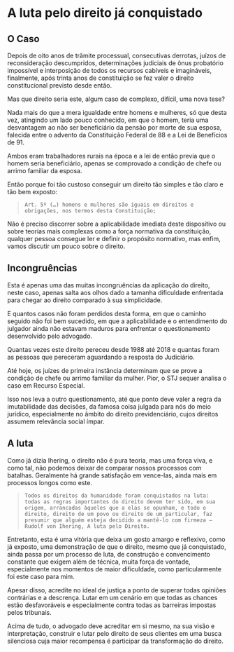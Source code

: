 # A luta pelo direito já conquistado

## O Caso 

Depois de oito anos de trâmite processual, consecutivas derrotas, juízos de reconsideração descumpridos, determinações judiciais de ônus probatório impossível e interposição de todos os recursos cabíveis e imagináveis, finalmente, após trinta anos de constituição se fez valer o direito constitucional previsto desde então.

Mas que direito seria este, algum caso de complexo, difícil, uma nova tese?

Nada mais do que a mera igualdade entre homens e mulheres, só que desta vez, atingindo um lado pouco conhecido, em que o homem, teria uma desvantagem ao não ser beneficiário da pensão por morte de sua esposa, falecida entre o advento da Constituição Federal de 88 e a Lei de Benefícios de 91.

Ambos eram trabalhadores rurais na época e a lei de então previa que o homem seria beneficiário, apenas se comprovado a condição de chefe ou arrimo familiar da esposa.

Então porque foi tão custoso conseguir um direito tão simples e tão claro e tão bem exposto:

>     Art. 5º (…) homens e mulheres são iguais em direitos e obrigações, nos termos desta Constituição;

Não é preciso discorrer sobre a aplicabilidade imediata deste dispositivo ou sobre teorias mais complexas como a força normativa da constituição, qualquer pessoa consegue ler e definir o propósito normativo, mas enfim, vamos discutir um pouco sobre o direito.

## Incongruências

Esta é apenas uma das muitas incongruências da aplicação do direito, neste caso, apenas salta aos olhos dado a tamanha dificuldade enfrentada para chegar ao direito comparado à sua simplicidade.

E quantos casos não foram perdidos desta forma, em que o caminho seguido não foi bem sucedido, em que a aplicabilidade e o entendimento do julgador ainda não estavam maduros para enfrentar o questionamento desenvolvido pelo advogado.

Quantas vezes este direito pereceu desde 1988 até 2018 e quantas foram as pessoas que pereceram aguardando a resposta do Judiciário.

Até hoje, os juízes de primeira instância determinam que se prove a condição de chefe ou arrimo familiar da mulher. Pior, o STJ sequer analisa o caso em Recurso Especial.

Isso nos leva a outro questionamento, até que ponto deve valer a regra da imutabilidade das decisões, da famosa coisa julgada para nós do meio jurídico, especialmente no âmbito do direito previdenciário, cujos direitos assumem relevância social ímpar.

## A luta

Como já dizia Ihering, o direito não é pura teoria, mas uma força viva, e como tal, não podemos deixar de comparar nossos processos com batalhas. Geralmente há grande satisfação em vence-las, ainda mais em processos longos como este.

>     Todos os direitos da humanidade foram conquistados na luta: todas as regras importantes do direito devem ter sido, em sua origem, arrancadas àqueles que a elas se opunham, e todo o direito, direito de um povo ou direito de um particular, faz presumir que alguém esteja decidido a mantê-lo com firmeza — Rudolf von Ihering, A luta pelo Direito.

Entretanto, esta é uma vitória que deixa um gosto amargo e reflexivo, como já exposto, uma demonstração de que o direito, mesmo que já conquistado, ainda passa por um processo de luta, de construção e convencimento constante que exigem além de técnica, muita força de vontade, especialmente nos momentos de maior dificuldade, como particularmente foi este caso para mim.

Apesar disso, acredite no ideal de justiça a ponto de superar todas opiniões contrárias e a descrença. Lutar em um cenário em que todas as chances estão desfavoráveis e especialmente contra todas as barreiras impostas pelos tribunais.

Acima de tudo, o advogado deve acreditar em si mesmo, na sua visão e interpretação, construir e lutar pelo direito de seus clientes em uma busca silenciosa cuja maior recompensa é participar da transformação do direito.

